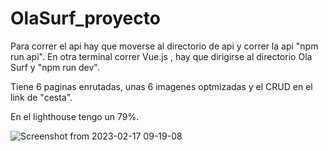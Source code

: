 # OlaSurf_proyecto

Para correr el api hay que moverse al directorio de api y correr la api "npm run api".
En otra terminal correr Vue.js , hay que dirigirse al directorio Ola Surf y "npm run dev".

Tiene 6 paginas enrutadas, unas 6 imagenes optmizadas y el CRUD en el link de "cesta".

En el lighthouse tengo un 79%.

![Screenshot from 2023-02-17 09-19-08](https://user-images.githubusercontent.com/100800688/219782161-0b5190df-965f-4daa-8b09-1908317e72fa.png)

